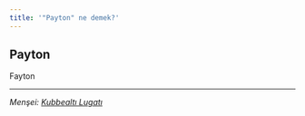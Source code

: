 ```yaml
---
title: '"Payton" ne demek?'
---
```


## Payton
Fayton

---
*Menşei: [Kubbealtı Lugatı](https://www.lugatim.com/s/Payton)*